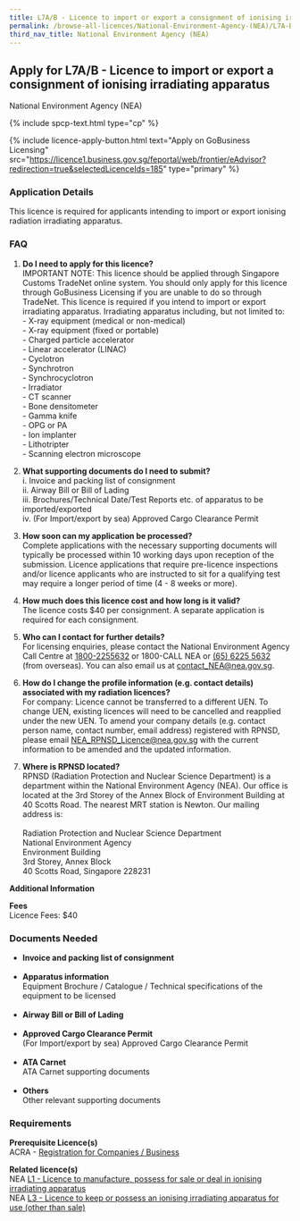 ```yaml
---
title: L7A/B - Licence to import or export a consignment of ionising irradiating apparatus
permalink: /browse-all-licences/National-Environment-Agency-(NEA)/L7A-B---Licence-to-import-or-export-a-consignment-of-ionising-irradiating-apparatus
third_nav_title: National Environment Agency (NEA)
---
```


## Apply for L7A/B - Licence to import or export a consignment of ionising irradiating apparatus

National Environment Agency (NEA)

{% include spcp-text.html type="cp" %}

{% include licence-apply-button.html text="Apply on GoBusiness Licensing" src="https://licence1.business.gov.sg/feportal/web/frontier/eAdvisor?redirection=true&selectedLicenceIds=185" type="primary" %}

<H3>Application Details</H3>

<p>This licence is required for applicants intending to import or export ionising radiation irradiating apparatus.</p>
<h3>FAQ</h3>
<ol>
<li>
<p><strong>Do I need to apply for this licence?</strong><br />IMPORTANT NOTE: This licence should be applied through Singapore Customs TradeNet online system. You should only apply for this licence through GoBusiness Licensing if you are unable to do so through TradeNet. This licence is required if you intend to import or export irradiating apparatus. Irradiating apparatus including, but not limited to:<br />- X-ray equipment (medical or non-medical)<br />- X-ray equipment (fixed or portable) <br />- Charged particle accelerator <br />- Linear accelerator (LINAC) <br />- Cyclotron <br />- Synchrotron <br />- Synchrocyclotron <br />- Irradiator <br />- CT scanner <br />- Bone densitometer <br />- Gamma knife <br />- OPG or PA <br />- Ion implanter <br />- Lithotripter <br />- Scanning electron microscope</p>
</li>
<li><strong>What supporting documents do I need to submit?</strong><br />i. Invoice and packing list of consignment<br />ii. Airway Bill or Bill of Lading<br />iii. Brochures/Technical Date/Test Reports etc. of apparatus to be imported/exported<br />iv. (For Import/export by sea) Approved Cargo Clearance Permit</li>
<li>
<p><strong>How soon can my application be processed?</strong><br />Complete applications with the necessary supporting documents will typically be processed within 10 working days upon reception of the submission. Licence applications that require pre-licence inspections and/or licence applicants who are instructed to sit for a qualifying test may require a longer period of time (4 - 8 weeks or more).</p>
</li>
<li>
<p><strong>How much does this licence cost and how long is it valid?</strong><br />The licence costs $40 per consignment. A separate application is required for each consignment.</p>
</li>
<li>
<p><strong>Who can I contact for further details?</strong><br />For licensing enquiries, please contact the National Environment Agency Call Centre at <a href="tel:18002255632" target="_blank" rel="noopener">1800-2255632</a> or 1800-CALL NEA or <a href="tel:6562255632" target="_blank" rel="noopener">(65) 6225 5632</a> (from overseas). You can also email us at <a href="mailto:contact_NEA@nea.gov.sg" target="_blank" rel="noopener">contact_NEA@nea.gov.sg</a>.</p>
</li>
<li><strong>How do I change the profile information (e.g. contact details) associated with my radiation licences?</strong><br />For company: Licence cannot be transferred to a different UEN. To change UEN, existing licences will need to be cancelled and reapplied under the new UEN. To amend your company details (e.g. contact person name, contact number, email address) registered with RPNSD, please email <a href="mailto:NEA_RPNSD_Licence@nea.gov.sg" target="_blank" rel="noopener">NEA_RPNSD_Licence@nea.gov.sg</a> with the current information to be amended and the updated information.</li>
<li>
<p><strong>Where is RPNSD located?</strong><br />RPNSD (Radiation Protection and Nuclear Science Department) is a department within the National Environment Agency (NEA). Our office is located at the 3rd Storey of the Annex Block of Environment Building at 40 Scotts Road. The nearest MRT station is Newton. Our mailing address is: <br /><br />Radiation Protection and Nuclear Science Department<br />National Environment Agency<br />Environment Building<br />3rd Storey, Annex Block<br />40 Scotts Road, Singapore 228231</p>
</li>
</ol>

<strong>Additional Information</strong>

<p><strong>Fees</strong><br />Licence Fees: $40</p>

<H3>Documents Needed</H3>

<ul>
<li><strong>Invoice and packing list of consignment</strong><br /><br /></li>
<li><strong>Apparatus information</strong><br />Equipment Brochure / Catalogue / Technical specifications of the equipment to be licensed<br /><br /></li>
<li><strong>Airway Bill or Bill of Lading</strong><br /><br /></li>
<li><strong>Approved Cargo Clearance Permit</strong><br />(For Import/export by sea) Approved Cargo Clearance Permit<br /><br /></li>
<li><strong>ATA Carnet</strong><br />ATA Carnet supporting documents<br /><br /></li>
<li><strong>Others</strong><br />Other relevant supporting documents</li>
</ul>

<H3>Requirements</H3>

<p><strong>Prerequisite Licence(s)</strong><br />ACRA - <a href="https://www.acra.gov.sg/Home/" target="_blank" rel="noopener">Registration for Companies / Business</a></p>
<p><strong>Related licence(s)</strong><br />NEA <a href="https://licence1.business.gov.sg/feportal/web/frontier/eAdvisor?redirection=true&selectedLicenceIds=179" target="_blank" rel="noopener">L1 - Licence to manufacture, possess for sale or deal in ionising irradiating apparatus</a><br />NEA <a href="https://licence1.business.gov.sg/feportal/web/frontier/eAdvisor?redirection=true&selectedLicenceIds=181" target="_blank" rel="noopener">L3 - Licence to keep or possess an ionising irradiating apparatus for use (other than sale)</a></p>

